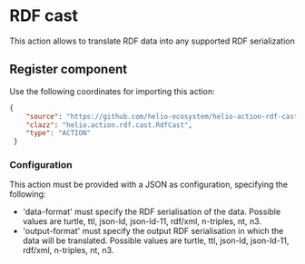 # RDF cast

This action allows to translate RDF data into any supported RDF serialization

## Register component

Use the following coordinates for importing this action:

````json
{
    "source": "https://github.com/helio-ecosystem/helio-action-rdf-cast/releases/download/v0.1.0/helio-action-rdf-cast-0.1.0.jar",
    "clazz": "helio.action.rdf.cast.RdfCast",
    "type": "ACTION"
 }
````

### Configuration

This action must be provided with a JSON as configuration, specifying the following:
 - 'data-format' must specify the RDF serialisation of the data. Possible values are turtle, ttl, json-ld, json-ld-11, rdf/xml, n-triples, nt, n3.
 - 'output-format' must specify the output RDF serialisation in which the data will be translated. Possible values are turtle, ttl, json-ld, json-ld-11, rdf/xml, n-triples, nt, n3.
